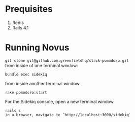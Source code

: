 Prequisites
==

1. Redis
1. Rails 4.1

Running Novus
==

`git clone git@github.com:greenfieldhq/slack-pomodoro.git`  
from inside of one terminal window:

    bundle exec sidekiq

from inside another terminal window

    rake pomodoro:start

For the Sidekiq console, open a new terminal window
    
    rails s
    in a browser, navigate to `http://localhost:3000/sidekiq`
